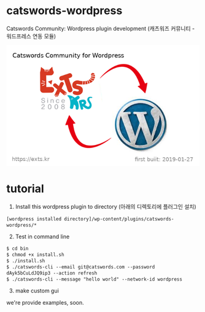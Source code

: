 # catswords-wordpress
Catswords Community: Wordpress plugin development (캐츠워즈 커뮤니티 - 워드프레스 연동 모듈)

![catswords for wordpress](https://raw.githubusercontent.com/gnh1201/catswords-wordpress/master/catswords-wordpress.png)

# tutorial
1. Install this wordpress plugin to directory (아래의 디렉토리에 플러그인 설치)

```
[wordpress installed directory]/wp-content/plugins/catswords-wordpress/*
```

2. Test in command line
```
$ cd bin
$ chmod +x install.sh
$ ./install.sh
$ ./catswords-cli --email git@catswords.com --password dAyk5bCuLdJQ9ip3 --action refresh
$ ./catswords-cli --message "hello world" --network-id wordpress
```
3. make custom gui

we're provide examples, soon.
